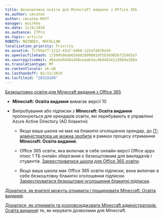 ```yaml
---
title: Безкоштовно освіти для Minecraft видання з Office 365
ms.author: cmcatee
author: cmcatee-MSFT
manager: mnirkhe
ms.date: 11/6/2018
ms.audience: ITPro
ms.topic: article
ROBOTS: NOINDEX, NOFOLLOW
localization_priority: Priority
ms.assetid: 7cf69a77-2212-43a7-bd68-122afd876e59
ms.openlocfilehash: 17304586ab659d81099091df5836985bf15992e7
ms.sourcegitcommit: d6ea5e9458a2b8ceaab3ac4bd483e1130b9a398a
ms.translationtype: MT
ms.contentlocale: uk-UA
ms.lasthandoff: 01/15/2019
ms.locfileid: "28319109"
---
```

[Безкоштовно освіти для Minecraft видання з Office 365](https://docs.microsoft.com/en-us/education/windows/get-minecraft-for-education)
  
- **Minecraft: Освіта видання** вимагає версії 10 
    
- Випробування або підписки з **Minecraft: Освіта видання** пропонуються для орендарів освіти, які перебувають в управлінні Azure Active Directory (AD блакитні) 
    
  - Якщо ваша школа не має на блакитні оголошення орендар, до [ІТ-адміністратора це можна зробити](https://docs.microsoft.com/en-us/education/windows/school-get-minecraft) в рамках процесу отримання **Minecraft: Освіта видання**.
    
  - Office 365 освіти, яка включає в себе онлайн-версії Office apps плюс 1 ТБ онлайн зберігання є безкоштовним для викладачів і студентів. [Зареєструватися школи для Office 365 освіти](https://products.office.com/academic/office-365-education-plan).
    
  - Якщо ваша школа має Office 365 освіти підписки, вона включає в себе безкоштовну блакитні оголошення підписки. [Зареєструватися безкоштовні оголошення блакитні підписки](https://msdn.microsoft.com/library/windows/hardware/mt703369%28v=vs.85%29.aspx).
    
[Дізнатися, як вчителі можуть отримати і поширювати Minecraft: Освіта видання](https://docs.microsoft.com/en-us/education/windows/teacher-get-minecraft).
  
[Дізнатися, як отримати та розповсюджувати Minecraft адміністраторів: Освіта видання](https://docs.microsoft.com/en-us/education/windows/school-get-minecraft)і те, як керувати дозволами для Minecraft.
  

